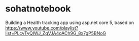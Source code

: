 # sohatnotebook
Building a Health tracking app using asp.net core 5, 
based on https://www.youtube.com/playlist?list=PLcvTyQIWJ_ZqVJA4oACh9G_8x7gP5BNoG
